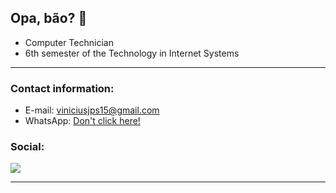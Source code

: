 ## **Opa, bão? 👋**

   - Computer Technician
   - 6th semester of the Technology in Internet Systems

<hr>

  ### Contact information:
  
  - E-mail: viniciusjps15@gmail.com
  - WhatsApp: <a href="https://wa.me/5532984589166" target="_blank">Don't click here!</a>

  ### Social:
  
<div>
  <a href="https://www.linkedin.com/in/vinícius-pires-401592214" target="_blank">
    <img src="https://img.shields.io/badge/-LinkedIn-%230077B5?style=for-the-badge&logo=linkedin&logoColor=white" target="_blank">
  </a>   
</div>
 
 <hr>

